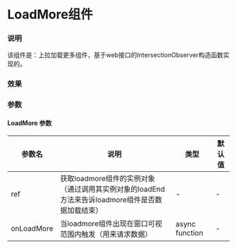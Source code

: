 # LoadMore组件

### 说明
该组件是：上拉加载更多组件，基于web接口的IntersectionObserver构造函数实现的。

### 效果   
<template>
    <demo-load-more />
</template>


### 参数
#### LoadMore 参数
| 参数名 | 说明 | 类型 | 默认值 |
| --- | ---- | ---- | ----- |
| ref | 获取loadmore组件的实例对象（通过调用其实例对象的loadEnd方法来告诉loadmore组件是否数据加载结束） | - | - |
| onLoadMore | 当loadmore组件出现在窗口可视范围内触发（用来请求数据） | async function | - |


